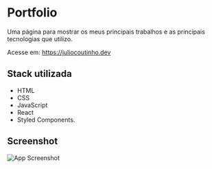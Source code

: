 # Portfolio

Uma página para mostrar os meus principais trabalhos e as principais tecnologias que utilizo.

Acesse em: https://juliocoutinho.dev


## Stack utilizada

+ HTML
+ CSS
+ JavaScript
+ React
+ Styled Components.


## Screenshot

![App Screenshot](https://i.imgur.com/0CFt7by.png)

